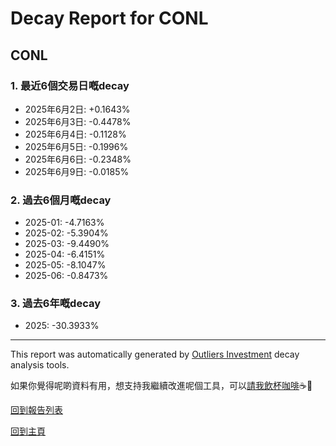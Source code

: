 # Decay Report for CONL

## CONL

### 1. 最近6個交易日嘅decay

- 2025年6月2日: +0.1643%
- 2025年6月3日: -0.4478%
- 2025年6月4日: -0.1128%
- 2025年6月5日: -0.1996%
- 2025年6月6日: -0.2348%
- 2025年6月9日: -0.0185%

### 2. 過去6個月嘅decay

- 2025-01: -4.7163%
- 2025-02: -5.3904%
- 2025-03: -9.4490%
- 2025-04: -6.4151%
- 2025-05: -8.1047%
- 2025-06: -0.8473%

### 3. 過去6年嘅decay

- 2025: -30.3933%

------------------------------
This report was automatically generated by [Outliers Investment](https://outliersecon.github.io/Outliers-Investment/) decay analysis tools.

如果你覺得呢啲資料有用，想支持我繼續改進呢個工具，可以[請我飲杯咖啡](https://buymeacoffee.com/outliersecon)☕🙏

[回到報告列表](https://outliersecon.github.io/Outliers-Investment/reports/reports_public)

[回到主頁](https://outliersecon.github.io/Outliers-Investment/)